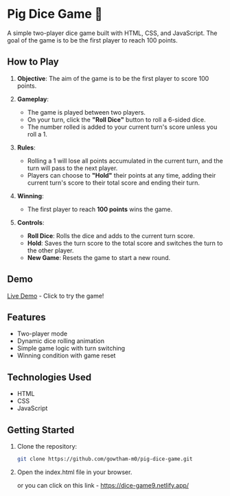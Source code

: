 # Pig Dice Game 🎲

A simple two-player dice game built with HTML, CSS, and JavaScript. The goal of the game is to be the first player to reach 100 points.

## How to Play

1. **Objective**: The aim of the game is to be the first player to score 100 points.

2. **Gameplay**:
   - The game is played between two players.
   - On your turn, click the **"Roll Dice"** button to roll a 6-sided dice.
   - The number rolled is added to your current turn's score unless you roll a 1.

3. **Rules**:
   - Rolling a 1 will lose all points accumulated in the current turn, and the turn will pass to the next player.
   - Players can choose to **"Hold"** their points at any time, adding their current turn's score to their total score and ending their turn.
   
4. **Winning**:
   - The first player to reach **100 points** wins the game.

5. **Controls**:
   - **Roll Dice**: Rolls the dice and adds to the current turn score.
   - **Hold**: Saves the turn score to the total score and switches the turn to the other player.
   - **New Game**: Resets the game to start a new round.

## Demo

[Live Demo](https://dice-game9.netlify.app/) - Click to try the game!

## Features

- Two-player mode
- Dynamic dice rolling animation
- Simple game logic with turn switching
- Winning condition with game reset

## Technologies Used

- HTML
- CSS
- JavaScript

## Getting Started

1. Clone the repository:
   ```bash
   git clone https://github.com/gowtham-m0/pig-dice-game.git

2. Open the index.html file in your browser.

   or
you can click on this link - https://dice-game9.netlify.app/
